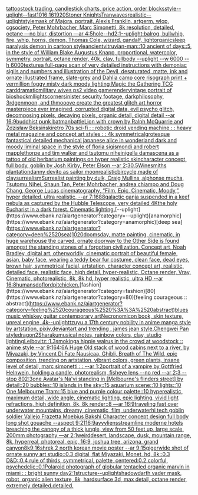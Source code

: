 [tattoo](https://www.ebank.nz/aiartgenerator?category=tattoo)[stock trading, candlestick charts, price action, order blocks](https://www.ebank.nz/aiartgenerator?category=stock%2520trading%2C%2520candlestick%2520charts%2C%2520price%2520action%2C%2520order%2520blocks)[style](https://www.ebank.nz/aiartgenerator?category=style)[--uplight](https://www.ebank.nz/aiartgenerator?category=--uplight)[--fast](https://www.ebank.nz/aiartgenerator?category=--fast)[10](https://www.ebank.nz/aiartgenerator?category=10)[16:16](https://www.ebank.nz/aiartgenerator?category=16%3A16)[1920](https://www.ebank.nz/aiartgenerator?category=1920)[Stoner Knights](https://www.ebank.nz/aiartgenerator?category=Stoner%2520Knights)[Tran](https://www.ebank.nz/aiartgenerator?category=Tran)[waves](https://www.ebank.nz/aiartgenerator?category=waves)[realistic](https://www.ebank.nz/aiartgenerator?category=realistic)[--uplight](https://www.ebank.nz/aiartgenerator?category=--uplight)[style](https://www.ebank.nz/aiartgenerator?category=style)[mask of Majora, portrait, Alexis Franklin, artgerm, wlop, cgsociety, Peter Mohrbacher, Marc Simonetti, 8k resolution, detailed, octane —no blur, distortion —ar 4:5](https://www.ebank.nz/aiartgenerator?category=mask%2520of%2520Majora%2C%2520portrait%2C%2520Alexis%2520Franklin%2C%2520artgerm%2C%2520wlop%2C%2520cgsociety%2C%2520Peter%2520Mohrbacher%2C%2520Marc%2520Simonetti%2C%25208k%2520resolution%2C%2520detailed%2C%2520octane%2520%E2%80%94no%2520blur%2C%2520distortion%2520%E2%80%94ar%25204%3A5)[hole](https://www.ebank.nz/aiartgenerator?category=hole)[--hd](https://www.ebank.nz/aiartgenerator?category=--hd)[2:1](https://www.ebank.nz/aiartgenerator?category=2%3A1)[--uplight](https://www.ebank.nz/aiartgenerator?category=--uplight)[:balrog, bullwhip, fire, whip, horns, demon, Thomas Cole, wizard, gandalf, light](https://www.ebank.nz/aiartgenerator?category=%3Abalrog%2C%2520bullwhip%2C%2520fire%2C%2520whip%2C%2520horns%2C%2520demon%2C%2520Thomas%2520Cole%2C%2520wizard%2C%2520gandalf%2C%2520light)[organic](https://www.ebank.nz/aiartgenerator?category=organic)[sleep paralysis demon in cartoon style](https://www.ebank.nz/aiartgenerator?category=sleep%2520paralysis%2520demon%2520in%2520cartoon%2520style)[ancient](https://www.ebank.nz/aiartgenerator?category=ancient)[vitruvian-man::10 ancient of days::5, in the style of William Blake Augustus Knapp, proportional, watercolor, symmetry, portrait, octane render, 40k, clay, fullbody --uplight --w 6000 --h 6000](https://www.ebank.nz/aiartgenerator?category=vitruvian-man%3A%3A10%2520ancient%2520of%2520days%3A%3A5%2C%2520in%2520the%2520style%2520of%2520William%2520Blake%2520Augustus%2520Knapp%2C%2520proportional%2C%2520watercolor%2C%2520symmetry%2C%2520portrait%2C%2520octane%2520render%2C%252040k%2C%2520clay%2C%2520fullbody%2520--uplight%2520--w%25206000%2520--h%25206000)[texture](https://www.ebank.nz/aiartgenerator?category=texture)[a full-page scan of very detailed instructions with demoniac sigils and numbers and illustration of the Devil, desaturated, matte, ink and ornate illustrated frame, slate-grey and Dahlia camp core risograph print + vermillion foggy misty dark moody lighting Magic the Gathering TCG card](https://www.ebank.nz/aiartgenerator?category=a%2520full-page%2520scan%2520of%2520very%2520detailed%2520instructions%2520with%2520demoniac%2520sigils%2520and%2520numbers%2520and%2520illustration%2520of%2520the%2520Devil%2C%2520desaturated%2C%2520matte%2C%2520ink%2520and%2520ornate%2520illustrated%2520frame%2C%2520slate-grey%2520and%2520Dahlia%2520camp%2520core%2520risograph%2520print%2520%2B%2520vermillion%2520foggy%2520misty%2520dark%2520moody%2520lighting%2520Magic%2520the%2520Gathering%2520TCG%2520card)[](https://www.ebank.nz/aiartgenerator?category=)[dramatic](https://www.ebank.nz/aiartgenerator?category=dramatic)[military wives ps2 video game](https://www.ebank.nz/aiartgenerator?category=military%2520wives%2520ps2%2520video%2520game)[render](https://www.ebank.nz/aiartgenerator?category=render)[vintage portrait of bioshock](https://www.ebank.nz/aiartgenerator?category=vintage%2520portrait%2520of%2520bioshock)[ml](https://www.ebank.nz/aiartgenerator?category=ml)[lights](https://www.ebank.nz/aiartgenerator?category=lights)[corner](https://www.ebank.nz/aiartgenerator?category=corner)[sinister security footage, darkphilosophy, 3rdgenmoon, and thmooove create the greatest glitch art horror masterpiece ever imagined, corrupted digital data, evil psycho glitch, decomposing pixels, decaying pixels, organic detail, digital detail --ar 16:9](https://www.ebank.nz/aiartgenerator?category=sinister%2520security%2520footage%2C%2520darkphilosophy%2C%25203rdgenmoon%2C%2520and%2520thmooove%2520create%2520the%2520greatest%2520glitch%2520art%2520horror%2520masterpiece%2520ever%2520imagined%2C%2520corrupted%2520digital%2520data%2C%2520evil%2520psycho%2520glitch%2C%2520decomposing%2520pixels%2C%2520decaying%2520pixels%2C%2520organic%2520detail%2C%2520digital%2520detail%2520--ar%252016%3A9)[buddhist punk batman](https://www.ebank.nz/aiartgenerator?category=buddhist%2520punk%2520batman)[battle](https://www.ebank.nz/aiartgenerator?category=battle)[Lion with crown by Ralph McQuarrie and Zdzisław Beksiński](https://www.ebank.nz/aiartgenerator?category=Lion%2520with%2520crown%2520by%2520Ralph%2520McQuarrie%2520and%2520Zdzis%C5%82aw%2520Beksi%C5%84ski)[retro 70s sci-fi : : robotic droid vending machine : : heavy metal magazine and concept art styles : : 4k symmetrical](https://www.ebank.nz/aiartgenerator?category=retro%252070s%2520sci-fi%2520%3A%2520%3A%2520robotic%2520droid%2520vending%2520machine%2520%3A%2520%3A%2520heavy%2520metal%2520magazine%2520and%2520concept%2520art%2520styles%2520%3A%2520%3A%25204k%2520symmetrical)[grotesque fantastical detailed mechanical japanese alice in wonderland dark and moody liminal space in the style of floria sigismondi and robert mapplethorpe and tim walker and tsutomu nihei](https://www.ebank.nz/aiartgenerator?category=grotesque%2520fantastical%2520detailed%2520mechanical%2520japanese%2520alice%2520in%2520wonderland%2520dark%2520and%2520moody%2520liminal%2520space%2520in%2520the%2520style%2520of%2520floria%2520sigismondi%2520and%2520robert%2520mapplethorpe%2520and%2520tim%2520walker%2520and%2520tsutomu%2520nihei)[nigella damascena as a tattoo of old herbarium paintings on hyper realistic skin](https://www.ebank.nz/aiartgenerator?category=nigella%2520damascena%2520as%2520a%2520tattoo%2520of%2520old%2520herbarium%2520paintings%2520on%2520hyper%2520realistic%2520skin)[character concept, full body, goblin by Josh Kirby, Peter Elson --ar 2:3](https://www.ebank.nz/aiartgenerator?category=character%2520concept%2C%2520full%2520body%2C%2520goblin%2520by%2520Josh%2520Kirby%2C%2520Peter%2520Elson%2520--ar%25202%3A3)[0.5](https://www.ebank.nz/aiartgenerator?category=0.5)[Winesmiths plantation](https://www.ebank.nz/aiartgenerator?category=Winesmiths%2520plantation)[danny devito as sailor moon](https://www.ebank.nz/aiartgenerator?category=danny%2520devito%2520as%2520sailor%2520moon)[realistic](https://www.ebank.nz/aiartgenerator?category=realistic)[bircycle,made of clay](https://www.ebank.nz/aiartgenerator?category=bircycle%2Cmade%2520of%2520clay)[surrealism](https://www.ebank.nz/aiartgenerator?category=surrealism)[Surrealist painting by dulk, Craig Mullins ,alphonse mucha, Tsutomu Nihei, Shaun Tan, Peter Mohrbacher, andrea chiampo and Doug Chang, George Lucas cinematography, “Film, Epic, Cinematic, Moody,”, hyper detailed, ultra realistic, --ar 7:16](https://www.ebank.nz/aiartgenerator?category=Surrealist%2520painting%2520by%2520dulk%2C%2520Craig%2520Mullins%2520%2Calphonse%2520mucha%2C%2520Tsutomu%2520Nihei%2C%2520Shaun%2520Tan%2C%2520Peter%2520Mohrbacher%2C%2520andrea%2520chiampo%2520and%2520Doug%2520Chang%2C%2520George%2520Lucas%2520cinematography%2C%2520%E2%80%9CFilm%2C%2520Epic%2C%2520Cinematic%2C%2520Moody%2C%E2%80%9D%2C%2520hyper%2520detailed%2C%2520ultra%2520realistic%2C%2520--ar%25207%3A16)[88](https://www.ebank.nz/aiartgenerator?category=88)[galactic ganja suspended in a keef nebula as captured by the Hubble Telescope, very detailed 4K](https://www.ebank.nz/aiartgenerator?category=galactic%2520ganja%2520suspended%2520in%2520a%2520keef%2520nebula%2520as%2520captured%2520by%2520the%2520Hubble%2520Telescope%2C%2520very%2520detailed%25204K)[the holy Eucharist in a dark forest. Cinematic lighting.](https://www.ebank.nz/aiartgenerator?category=the%2520holy%2520Eucharist%2520in%2520a%2520dark%2520forest.%2520Cinematic%2520lighting.)[--uplight](https://www.ebank.nz/aiartgenerator?category=--uplight)[anamorphic](https://www.ebank.nz/aiartgenerator?category=anamorphic)[deep sea](https://www.ebank.nz/aiartgenerator?category=deep%2520sea)[1020](https://www.ebank.nz/aiartgenerator?category=1020)[doomsday, matte painting, cinematic, in huge warehouse the carved, ornate doorway to the Other Side is found amongst the standing stones of a forgotten civilization. Concept art, Noah Bradley, digital art, otherworldly, cinematic portrait of beautiful female, asian, baby face, wearing a teddy bear fur costume, clean face, dead eyes, brown hair, symmetrical facial, artstation, character concept art, realistic, detailed face, realistic face, high detail, hyper-realistic, Octane render, Vray, Cinematic, photorealistic, 8k, 8k hd, hyper realistic, ultra HD --ar 16:8](https://www.ebank.nz/aiartgenerator?category=doomsday%2C%2520matte%2520painting%2C%2520cinematic%2C%2520in%2520huge%2520warehouse%2520the%2520carved%2C%2520ornate%2520doorway%2520to%2520the%2520Other%2520Side%2520is%2520found%2520amongst%2520the%2520standing%2520stones%2520of%2520a%2520forgotten%2520civilization.%2520Concept%2520art%2C%2520Noah%2520Bradley%2C%2520digital%2520art%2C%2520otherworldly%2C%2520cinematic%2520portrait%2520of%2520beautiful%2520female%2C%2520asian%2C%2520baby%2520face%2C%2520wearing%2520a%2520teddy%2520bear%2520fur%2520costume%2C%2520clean%2520face%2C%2520dead%2520eyes%2C%2520brown%2520hair%2C%2520symmetrical%2520facial%2C%2520artstation%2C%2520character%2520concept%2520art%2C%2520realistic%2C%2520detailed%2520face%2C%2520realistic%2520face%2C%2520high%2520detail%2C%2520hyper-realistic%2C%2520Octane%2520render%2C%2520Vray%2C%2520Cinematic%2C%2520photorealistic%2C%25208k%2C%25208k%2520hd%2C%2520hyper%2520realistic%2C%2520ultra%2520HD%2520--ar%252016%3A8)[humans](https://www.ebank.nz/aiartgenerator?category=humans)[dof](https://www.ebank.nz/aiartgenerator?category=dof)[lord](https://www.ebank.nz/aiartgenerator?category=lord)[pit](https://www.ebank.nz/aiartgenerator?category=pit)[chicken.](https://www.ebank.nz/aiartgenerator?category=chicken.)[fashion](https://www.ebank.nz/aiartgenerator?category=fashion)[80](https://www.ebank.nz/aiartgenerator?category=80)[feeling courageous :: abstract](https://www.ebank.nz/aiartgenerator?category=feeling%2520courageous%2520%3A%3A%2520abstract)[blues music whiskey guitar contemporary art](https://www.ebank.nz/aiartgenerator?category=blues%2520music%2520whiskey%2520guitar%2520contemporary%2520art)[Necronomicon book, skin texture, unreal engine, 4k](https://www.ebank.nz/aiartgenerator?category=Necronomicon%2520book%2C%2520skin%2520texture%2C%2520unreal%2520engine%2C%25204k)[--uplight](https://www.ebank.nz/aiartgenerator?category=--uplight)[tzuyu a 17th century nobility in anime manga style by artstation, pixiv,deviantart and trending , james jean style,Chengwei Pan style](https://www.ebank.nz/aiartgenerator?category=tzuyu%2520a%252017th%2520century%2520nobility%2520in%2520anime%2520manga%2520style%2520by%2520artstation%2C%2520pixiv%2Cdeviantart%2520and%2520trending%2520%2C%2520james%2520jean%2520style%2CChengwei%2520Pan%2520style)[dragon](https://www.ebank.nz/aiartgenerator?category=dragon)[2](https://www.ebank.nz/aiartgenerator?category=2)[Sharaku](https://www.ebank.nz/aiartgenerator?category=Sharaku)[musical notes, rainbow colors, clay, studio lighting](https://www.ebank.nz/aiartgenerator?category=musical%2520notes%2C%2520rainbow%2520colors%2C%2520clay%2C%2520studio%2520lighting)[Leibovitz::1.3](https://www.ebank.nz/aiartgenerator?category=Leibovitz%3A%3A1.3)[smoking](https://www.ebank.nz/aiartgenerator?category=smoking)[a hippie walrus in the crowd at woodstock :: anime style --ar 9:16](https://www.ebank.nz/aiartgenerator?category=a%2520hippie%2520walrus%2520in%2520the%2520crowd%2520at%2520woodstock%2520%3A%3A%2520anime%2520style%2520--ar%25209%3A16)[4:6](https://www.ebank.nz/aiartgenerator?category=4%3A6)[A Huge Old stack of wood cabins next to a river, by Miyazaki, by Vincent Di Fate Nausicaa, Ghibli, Breath of The Wild, epic composition, trending on artstation, vibrant colors, green plants, insane level of detail, marc simonetti : :  --ar 1:2](https://www.ebank.nz/aiartgenerator?category=A%2520Huge%2520Old%2520stack%2520of%2520wood%2520cabins%2520next%2520to%2520a%2520river%2C%2520by%2520Miyazaki%2C%2520by%2520Vincent%2520Di%2520Fate%2520Nausicaa%2C%2520Ghibli%2C%2520Breath%2520of%2520The%2520Wild%2C%2520epic%2520composition%2C%2520trending%2520on%2520artstation%2C%2520vibrant%2520colors%2C%2520green%2520plants%2C%2520insane%2520level%2520of%2520detail%2C%2520marc%2520simonetti%2520%3A%2520%3A%2520%2520--ar%25201%3A2)[portrait of a vampire by Gottfried Helnwein, holding a candle, photorealism, fisheye lens --no red  --ar 2:3 --stop 80](https://www.ebank.nz/aiartgenerator?category=portrait%2520of%2520a%2520vampire%2520by%2520Gottfried%2520Helnwein%2C%2520holding%2520a%2520candle%2C%2520photorealism%2C%2520fisheye%2520lens%2520--no%2520red%2520%2520--ar%25202%3A3%2520--stop%252080)[2:3](https://www.ebank.nz/aiartgenerator?category=2%3A3)[one Avatar's Na'vi standing in [Melbourne's flinders street] by detail::20 bubbles::10 islands in the sky::15 aquarium scene::10 lights::10 One Melbourne Tram::15 blue and purple colour palette::10 hyperealistic, maximum detail, wide angle, cinematic lighting, epic lighting, vivid light refractions, high definition, 8k, 8k render::8 —ar 16:9](https://www.ebank.nz/aiartgenerator?category=one%2520Avatar%27s%2520Na%27vi%2520standing%2520in%2520%5BMelbourne%27s%2520flinders%2520street%5D%2520by%2520detail%3A%3A20%2520bubbles%3A%3A10%2520islands%2520in%2520the%2520sky%3A%3A15%2520aquarium%2520scene%3A%3A10%2520lights%3A%3A10%2520One%2520Melbourne%2520Tram%3A%3A15%2520blue%2520and%2520purple%2520colour%2520palette%3A%3A10%2520hyperealistic%2C%2520maximum%2520detail%2C%2520wide%2520angle%2C%2520cinematic%2520lighting%2C%2520epic%2520lighting%2C%2520vivid%2520light%2520refractions%2C%2520high%2520definition%2C%25208k%2C%25208k%2520render%3A%3A8%2520%E2%80%94ar%252016%3A9)[traveling fast over underwater mountains, dreamy, cinematic, film, underwater](https://www.ebank.nz/aiartgenerator?category=traveling%2520fast%2520over%2520underwater%2520mountains%2C%2520dreamy%2C%2520cinematic%2C%2520film%2C%2520underwater)[hi tech goblin soldier Vallejo Frazetta Moebius Bakshi Character concept design full body long shot gouache --aspect 9:21](https://www.ebank.nz/aiartgenerator?category=hi%2520tech%2520goblin%2520soldier%2520Vallejo%2520Frazetta%2520Moebius%2520Bakshi%2520Character%2520concept%2520design%2520full%2520body%2520long%2520shot%2520gouache%2520--aspect%25209%3A21)[16:9](https://www.ebank.nz/aiartgenerator?category=16%3A9)[ayyyliens](https://www.ebank.nz/aiartgenerator?category=ayyyliens)[streamline moderne hotels breaching the canopy of a thick jungle, view from 50 feet up, large scale, 200mm photography —ar 2:1](https://www.ebank.nz/aiartgenerator?category=streamline%2520moderne%2520hotels%2520breaching%2520the%2520canopy%2520of%2520a%2520thick%2520jungle%2C%2520view%2520from%252050%2520feet%2520up%2C%2520large%2520scale%2C%2520200mm%2520photography%2520%E2%80%94ar%25202%3A1)[weird](https://www.ebank.nz/aiartgenerator?category=weird)[desert, landscape, dusk, mountain range, 8k, hyperreal, photoreal, epic, 16:9, joshua tree, arizona, grand canyon](https://www.ebank.nz/aiartgenerator?category=desert%2C%2520landscape%2C%2520dusk%2C%2520mountain%2520range%2C%25208k%2C%2520hyperreal%2C%2520photoreal%2C%2520epic%2C%252016%3A9%2C%2520joshua%2520tree%2C%2520arizona%2C%2520grand%2520canyon)[8k](https://www.ebank.nz/aiartgenerator?category=8k)[9:16](https://www.ebank.nz/aiartgenerator?category=9%3A16)[shrek 2 north korean movie poster --ar 9:15](https://www.ebank.nz/aiartgenerator?category=shrek%25202%2520north%2520korean%2520movie%2520poster%2520--ar%25209%3A15)[giger](https://www.ebank.nz/aiartgenerator?category=giger)[wide shot of ornate sunny art studio::0.3 digital, flat Miyazaki, Monet, hd, 8k::0.3 D&D::0.4 rule of thirds, symmetrical, palette, centered:0.2 colorful, psychedelic::0.1](https://www.ebank.nz/aiartgenerator?category=wide%2520shot%2520of%2520ornate%2520sunny%2520art%2520studio%3A%3A0.3%2520digital%2C%2520flat%2520Miyazaki%2C%2520Monet%2C%2520hd%2C%25208k%3A%3A0.3%2520D%26D%3A%3A0.4%2520rule%2520of%2520thirds%2C%2520symmetrical%2C%2520palette%2C%2520centered%3A0.2%2520colorful%2C%2520psychedelic%3A%3A0.1)[Polaroid photograph of globular tentacled organic marvin in miami : : bright sunny day](https://www.ebank.nz/aiartgenerator?category=Polaroid%2520photograph%2520of%2520globular%2520tentacled%2520organic%2520marvin%2520in%2520miami%2520%3A%2520%3A%2520bright%2520sunny%2520day)[2:1](https://www.ebank.nz/aiartgenerator?category=2%3A1)[structure](https://www.ebank.nz/aiartgenerator?category=structure)[--uplight](https://www.ebank.nz/aiartgenerator?category=--uplight)[shadow](https://www.ebank.nz/aiartgenerator?category=shadow)[darth vader mask, robot, organic alien texture, 8k, hardsurface 3d, max detail, octane render, extremely detailed,](https://www.ebank.nz/aiartgenerator?category=darth%2520vader%2520mask%2C%2520robot%2C%2520organic%2520alien%2520texture%2C%25208k%2C%2520hardsurface%25203d%2C%2520max%2520detail%2C%2520octane%2520render%2C%2520extremely%2520detailed%2C)[detailed,](https://www.ebank.nz/aiartgenerator?category=detailed%2C)